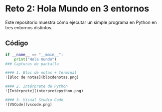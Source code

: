 #  Reto 2: Hola Mundo en 3 entornos

Este repositorio muestra cómo ejecutar un simple programa en Python en tres entornos distintos.

##  Código

```python
if __name__ == "__main__":
    print("Hola mundo")
### Capturas de pantalla

#### 1. Bloc de notas + Terminal
![Bloc de notas](blocdenotas.png)

#### 2. Intérprete de Python
![Intérprete](interpretepython.png)

#### 3. Visual Studio Code
![VSCode](vscode.png)
